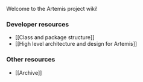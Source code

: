 Welcome to the Artemis project wiki!

### Developer resources

* [[Class and package structure]]
* [[High level architecture and design for Artemis]]

### Other resources
* [[Archive]]